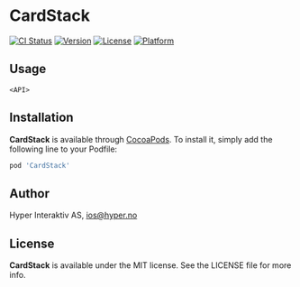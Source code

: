 # CardStack

[![CI Status](http://img.shields.io/travis/hyperoslo/CardStack.svg?style=flat)](https://travis-ci.org/hyperoslo/CardStack)
[![Version](https://img.shields.io/cocoapods/v/CardStack.svg?style=flat)](http://cocoadocs.org/docsets/CardStack)
[![License](https://img.shields.io/cocoapods/l/CardStack.svg?style=flat)](http://cocoadocs.org/docsets/CardStack)
[![Platform](https://img.shields.io/cocoapods/p/CardStack.svg?style=flat)](http://cocoadocs.org/docsets/CardStack)

## Usage

```objc
<API>
```

## Installation

**CardStack** is available through [CocoaPods](http://cocoapods.org). To install
it, simply add the following line to your Podfile:

```ruby
pod 'CardStack'
```

## Author

Hyper Interaktiv AS, ios@hyper.no

## License

**CardStack** is available under the MIT license. See the LICENSE file for more info.

